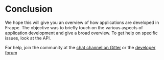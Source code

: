 <!-- add-breadcrumbs -->
# Conclusion


We hope this will give you an overview of how applications are developed in Frappe. The objective was to briefly touch on the various aspects of application development and give a broad overview. To get help on specific issues, look at the API.

For help, join the community at the [chat channel on Gitter](https://gitter.im/frappe/erpnext) or the [developer forum](https://discuss.erpnext.com)

